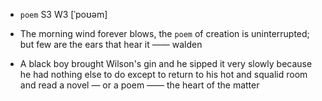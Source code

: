 - `poem` S3 W3 [ˈpoʊəm]



-  The morning wind forever blows, the `poem` of creation is uninterrupted; but few are the ears that hear it —— walden

-  A black boy brought Wilson's gin and he sipped it very slowly because he had nothing else to do except to return to his hot and squalid room and read a novel — or a poem —— the heart of the matter